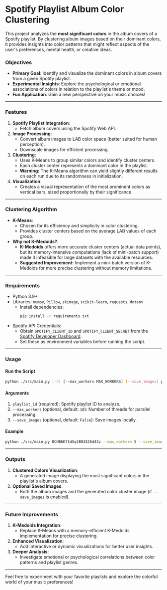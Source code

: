 # Spotify Playlist Album Color Clustering

This project analyzes the **most significant colors** in the album covers of a Spotify playlist. By clustering album images based on their dominant colors, it provides insights into color patterns that might reflect aspects of the user's preferences, mental health, or creative ideas.

### Objectives
- **Primary Goal**: Identify and visualize the dominant colors in album covers from a given Spotify playlist.
- **Experimental Insights**: Explore the psychological or emotional associations of colors in relation to the playlist's theme or mood.
- **Fun Application**: Gain a new perspective on your music choices!

---

### Features
1. **Spotify Playlist Integration**:
   - Fetch album covers using the Spotify Web API.
2. **Image Processing**:
   - Convert album images to LAB color space (better suited for human perception).
   - Downscale images for efficient processing.
3. **Clustering**:
   - Uses K-Means to group similar colors and identify cluster centers.
   - Each cluster center represents a dominant color in the playlist.
   - **Warning:** The K-Means algorithm can yield slightly different results on each run due to its randomness in initialization.
4. **Visualization**:
   - Creates a visual representation of the most prominent colors as vertical bars, sized proportionally by their significance.

---

### Clustering Algorithm
- **K-Means**:
  - Chosen for its efficiency and simplicity in color clustering.
  - Provides cluster centers based on the average LAB values of each group.
- **Why not K-Medoids?**:
  - **K-Medoids** offers more accurate cluster centers (actual data points), but its memory-intensive computations (lack of mini-batch support) made it infeasible for large datasets with the available resources.
  - **Suggested Improvement:** Implement a mini-batch version of K-Medoids for more precise clustering without memory limitations.

---

### Requirements
- Python 3.9+
- Libraries: `numpy`, `Pillow`, `skimage`, `scikit-learn`, `requests`, `dotenv`
  - Install dependencies:
    ```bash
    pip install -r requirements.txt
    ```
- Spotify API Credentials:
  - Obtain `SPOTIFY_CLIENT_ID` and `SPOTIFY_CLIENT_SECRET` from the [Spotify Developer Dashboard](https://developer.spotify.com/).
  - Set these as environment variables before running the script.

---

### Usage

#### Run the Script
```bash
python ./src/main.py [-h] [--max_workers MAX_WORKERS] [--save_images] playlist_id
```

#### Arguments
1. `playlist_id` (required): Spotify playlist ID to analyze.
2. `--max_workers` (optional, default: `10`): Number of threads for parallel processing.
3. `--save_images` (optional, default: `False`): Save images locally.

#### Example
```bash
python ./src/main.py 0CHBhK7tdXqtB03S26d43z --max_workers 5 --save_images
```

---

### Outputs
1. **Clustered Colors Visualization**:
   - A generated image displaying the most significant colors in the playlist's album covers.
2. **Optional Saved Images**:
   - Both the album images and the generated color cluster image (if `--save_images` is enabled).

---

### Future Improvements
1. **K-Medoids Integration**:
   - Replace K-Means with a memory-efficient K-Medoids implementation for precise clustering.
2. **Enhanced Visualization**:
   - Add interactive or dynamic visualizations for better user insights.
3. **Deeper Analysis**:
   - Investigate emotional or psychological correlations between color patterns and playlist genres.

---

Feel free to experiment with your favorite playlists and explore the colorful world of your music preferences!
